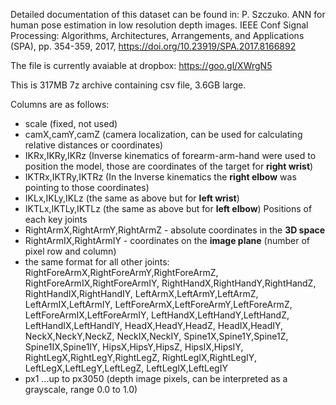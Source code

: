 Detailed documentation of this dataset can be found in:
P. Szczuko. ANN for human pose estimation in low resolution depth images. IEEE Conf Signal Processing: Algorithms, Architectures, Arrangements, and Applications (SPA), pp. 354-359, 2017, https://doi.org/10.23919/SPA.2017.8166892


The file is currently avaiable at dropbox:
https://goo.gl/XWrgN5

This is 317MB 7z archive containing csv file, 3.6GB large.

Columns are as follows:

- scale (fixed, not used)
- camX,camY,camZ (camera localization, can be used for calculating relative distances or coordinates)
- IKRx,IKRy,IKRz (Inverse kinematics of forearm-arm-hand were used to position the model, those are coordinates of the target for **right wrist**)
- IKTRx,IKTRy,IKTRz  (In the Inverse kinematics the **right elbow** was pointing to those coordinates)
- IKLx,IKLy,IKLz  (the same as above but for **left wrist**)
- IKTLx,IKTLy,IKTLz (the same as above but for **left elbow**)
Positions of each key joints
- RightArmX,RightArmY,RightArmZ - absolute coordinates in the **3D space**
- RightArmIX,RightArmIY - coordinates on the **image plane** (number of pixel row and column)
- the same format for all other joints: RightForeArmX,RightForeArmY,RightForeArmZ, RightForeArmIX,RightForeArmIY, RightHandX,RightHandY,RightHandZ, RightHandIX,RightHandIY, LeftArmX,LeftArmY,LeftArmZ, LeftArmIX,LeftArmIY, LeftForeArmX,LeftForeArmY,LeftForeArmZ, LeftForeArmIX,LeftForeArmIY, LeftHandX,LeftHandY,LeftHandZ, LeftHandIX,LeftHandIY, HeadX,HeadY,HeadZ, HeadIX,HeadIY, NeckX,NeckY,NeckZ, NeckIX,NeckIY, Spine1X,Spine1Y,Spine1Z, Spine1IX,Spine1IY, HipsX,HipsY,HipsZ, HipsIX,HipsIY, RightLegX,RightLegY,RightLegZ, RightLegIX,RightLegIY, LeftLegX,LeftLegY,LeftLegZ, LeftLegIX,LeftLegIY
- px1 ...up to px3050 (depth image pixels, can be interpreted as a grayscale, range 0.0 to 1.0)
